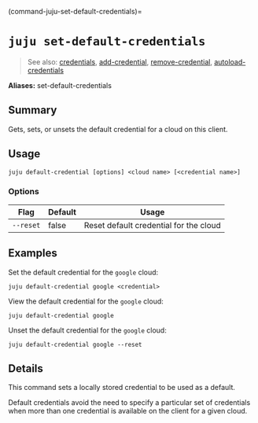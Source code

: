 (command-juju-set-default-credentials)=
# `juju set-default-credentials`
> See also: [credentials](#credentials), [add-credential](#add-credential), [remove-credential](#remove-credential), [autoload-credentials](#autoload-credentials)

**Aliases:** set-default-credentials

## Summary
Gets, sets, or unsets the default credential for a cloud on this client.

## Usage
```juju default-credential [options] <cloud name> [<credential name>]```

### Options
| Flag | Default | Usage |
| --- | --- | --- |
| `--reset` | false | Reset default credential for the cloud |

## Examples

Set the default credential for the `google` cloud:

    juju default-credential google <credential>

View the default credential for the `google` cloud:

    juju default-credential google

Unset the default credential for the `google` cloud:

    juju default-credential google --reset


## Details

This command sets a locally stored credential to be used as a default.

Default credentials avoid the need to specify a particular set of
credentials when more than one credential is available on the client for a given cloud.